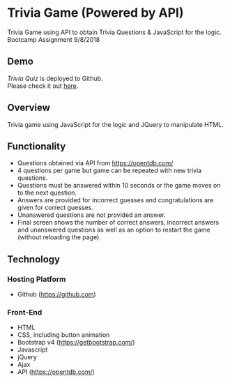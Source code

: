 # Trivia Game (Powered by API)
Trivia Game using API to obtain Trivia Questions & JavaScript for the logic.
Bootcamp Assignment 9/8/2018

## Demo
*Trivia Quiz* is deployed to Github.     
 Please check it out [here](https://suejstevens.github.io/TriviaGameAPI/).

## Overview
Trivia game using JavaScript for the logic and JQuery to manipulate HTML.

## Functionality
* Questions obtained via API from https://opentdb.com/
* 4 questions per game but game can be repeated with new trivia questions.
* Questions must be answered within 10 seconds or the game moves on to the next question.
* Answers are provided for incorrect guesses and congratulations are given for correct guesses.
* Unanswered questions are not provided an answer.
* Final screen shows the number of correct answers, incorrect answers and unanswered questions as well as an option to restart the game (without reloading the page).

## Technology
### Hosting Platform
  * Github (https://github.com)
### Front-End
  * HTML
  * CSS, including button animation
  * Bootstrap v4 (https://getbootstrap.com/)
  * Javascript
  * jQuery
  * Ajax
  * API (https://opentdb.com/)